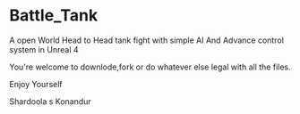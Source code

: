 # Battle_Tank
A open World Head to Head tank fight with simple AI And Advance control system in Unreal 4

You're welcome to downlode,fork or do whatever else legal with all the files.

Enjoy Yourself

Shardoola s Konandur
